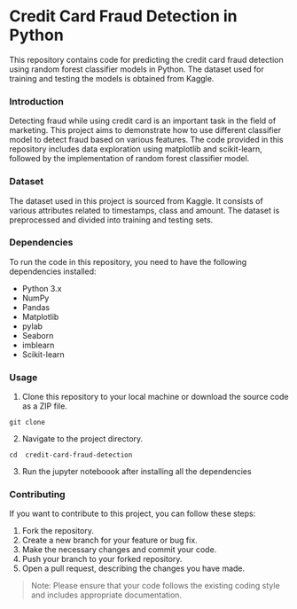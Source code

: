 <h1>Credit Card Fraud Detection in Python </h1>

This repository contains code for predicting the credit card fraud detection using  random forest classifier models in Python. The dataset used for training and testing the models is obtained from Kaggle.

### Introduction
Detecting fraud while using credit card is an important task in the field of marketing. This project aims to demonstrate how to use different classifier model to detect fraud based on various features. The code provided in this repository includes data exploration using matplotlib and scikit-learn, followed by the implementation of random forest classifier model.

### Dataset
The dataset used in this project is sourced from Kaggle. It consists of various attributes related to timestamps, class and amount. The dataset is preprocessed and divided into training and testing sets.

### Dependencies
To run the code in this repository, you need to have the following dependencies installed:
- Python 3.x
- NumPy
- Pandas
- Matplotlib
- pylab
- Seaborn
- imblearn
- Scikit-learn


### Usage
1. Clone this repository to your local machine or download the source code as a ZIP file.
```
git clone 
```
2. Navigate to the project directory.
```
cd  credit-card-fraud-detection
```

3. Run the jupyter noteboook after installing all the dependencies

### Contributing
If you want to contribute to this project, you can follow these steps:
1. Fork the repository.
2. Create a new branch for your feature or bug fix.
3. Make the necessary changes and commit your code.
4. Push your branch to your forked repository.
5. Open a pull request, describing the changes you have made.

> Note: Please ensure that your code follows the existing coding style and includes appropriate documentation.
